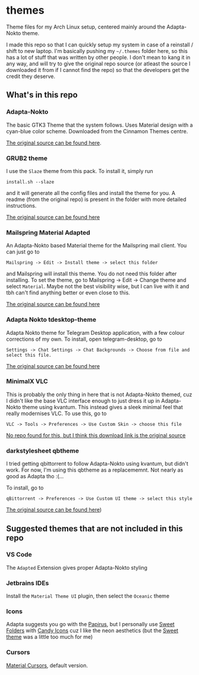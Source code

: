 # themes

Theme files for my Arch Linux setup, centered mainly around the Adapta-Nokto theme.

I made this repo so that I can quickly setup my system in case of a reinstall / shift to new laptop. I'm basically pushing my `~/.themes` folder here, so this has a lot of stuff that was written by other people. I don't mean to kang it in any way, and will try to give the original repo source (or atleast the source I downloaded it from if I cannot find the repo) so that the developers get the credit they deserve.

## What's in this repo

### Adapta-Nokto

The basic GTK3 Theme that the system follows. Uses Material design with a cyan-blue color scheme. Downloaded from the Cinnamon Themes centre. 

[The original source can be found here](https://github.com/adapta-project/adapta-gtk-theme).

### GRUB2 theme

I use the `Slaze` theme from this pack. To install it, simply run 

```shell
install.sh --slaze
``` 

and it will generate all the config files and install the theme for you. A readme (from the original repo) is present in the folder with more detailed instructions. 

[The original source can be found here](https://github.com/vinceliuice/grub2-themes)

### Mailspring Material Adapted

An Adapta-Nokto based Material theme for the Mailspring mail client. You can just go to

    Mailspring -> Edit -> Install theme -> select this folder

and Mailspring will install this theme. You do not need this folder after installing. To set the theme, go to Mailspring -> Edit -> Change theme and select `Material`. Maybe not the best visibility wise, but I can live with it and tbh can't find anything better or even close to this.

[The original source can be found here](https://github.com/ferlanero/mailspring-material-adapted)

### Adapta Nokto tdesktop-theme

Adapta Nokto theme for Telegram Desktop application, with a few colour corrections of my own. To install, open telegram-desktop, go to 

    Settings -> Chat Settings -> Chat Backgrounds -> Choose from file and select this file.

[The original source can be found here](https://github.com/fabiom/adapta-nokto-telegram-desktop)

### MinimalX VLC

This is probably the only thing in here that is not Adapta-Nokto themed, cuz I didn't like the base VLC interface enough to just dress it up in Adapta-Nokto theme using kvantum. This instead gives a sleek minimal feel that really modernises VLC. To use this, go to 

    VLC -> Tools -> Preferences -> Use Custom Skin -> choose this file

[No repo found for this, but I think this download link is the original source](https://www.deviantart.com/maverick07x/art/VLC-MinimalX-385698882)

### darkstylesheet qbtheme

I tried getting qbittorrent to follow Adapta-Nokto using kvantum, but didn't work. For now, I'm using this qbtheme as a replacememnt. Not nearly as good as Adapta tho :(...

To install, go to

    qBittorrent -> Preferences -> Use Custom UI theme -> select this style

[The original source can be found here](https://github.com/jagannatharjun/qbt-theme))


## Suggested themes that are not included in this repo

### VS Code

The `Adapted` Extension gives proper Adapta-Nokto styling

### Jetbrains IDEs

Install the `Material Theme UI` plugin, then select the `Oceanic` theme

### Icons

Adapta suggests you go with the [Papirus](https://github.com/PapirusDevelopmentTeam/papirus-icon-theme), but I personally use [Sweet Folders](https://github.com/EliverLara/Sweet-folders) with [Candy Icons](https://github.com/EliverLara/candy-icons) cuz I like the neon aesthetics (but the [Sweet theme](https://github.com/EliverLara/Sweet) was a little too much for me)

### Cursors

[Material Cursors](https://github.com/varlesh/material-cursors), default version.

